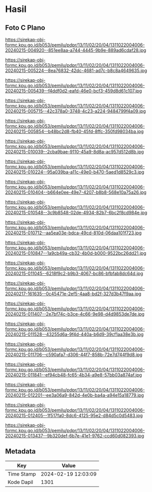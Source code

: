 # Hasil

## Foto C Plano

https://sirekap-obj-formc.kpu.go.id/b053/pemilu/pdpr/13/11/02/20/04/1311022004006-20240215-004920--851ee8aa-a744-4445-9b9e-889ad6cdaf28.jpg

https://sirekap-obj-formc.kpu.go.id/b053/pemilu/pdpr/13/11/02/20/04/1311022004006-20240215-005224--8ea76832-42dc-4681-ad7c-b8c8a4649635.jpg

https://sirekap-obj-formc.kpu.go.id/b053/pemilu/pdpr/13/11/02/20/04/1311022004006-20240215-005439--f4ddf0d2-eafd-46e0-bcf3-459d8d61c107.jpg

https://sirekap-obj-formc.kpu.go.id/b053/pemilu/pdpr/13/11/02/20/04/1311022004006-20240215-005715--42c378a0-3748-4c23-a224-9484799f4a09.jpg

https://sirekap-obj-formc.kpu.go.id/b053/pemilu/pdpr/13/11/02/20/04/1311022004006-20240215-005854--b48bc2d8-fb40-45fd-8ffc-350fd98034ba.jpg

https://sirekap-obj-formc.kpu.go.id/b053/pemilu/pdpr/13/11/02/20/04/1311022004006-20240215-010039--2cba9bae-9110-45a9-8d8a-ac957d512d8b.jpg

https://sirekap-obj-formc.kpu.go.id/b053/pemilu/pdpr/13/11/02/20/04/1311022004006-20240215-010224--95a039ba-a11c-49e0-b470-5aed1d8529c3.jpg

https://sirekap-obj-formc.kpu.go.id/b053/pemilu/pdpr/13/11/02/20/04/1311022004006-20240215-010404--b664e0ee-49e7-4207-b8b8-568e10a75a26.jpg

https://sirekap-obj-formc.kpu.go.id/b053/pemilu/pdpr/13/11/02/20/04/1311022004006-20240215-010548--3c9b8548-02de-4934-82b7-6bc2f8cd984e.jpg

https://sirekap-obj-formc.kpu.go.id/b053/pemilu/pdpr/13/11/02/20/04/1311022004006-20240215-010712--aa5ea03e-bdca-49cd-810d-06daa101f723.jpg

https://sirekap-obj-formc.kpu.go.id/b053/pemilu/pdpr/13/11/02/20/04/1311022004006-20240215-010847--1a9cb49a-cb32-4b0d-b000-9522bc26dd21.jpg

https://sirekap-obj-formc.kpu.go.id/b053/pemilu/pdpr/13/11/02/20/04/1311022004006-20240215-011045--6218f9c2-b9b3-4067-bc86-bfbfab8dc64d.jpg

https://sirekap-obj-formc.kpu.go.id/b053/pemilu/pdpr/13/11/02/20/04/1311022004006-20240217-161635--0c45471e-2ef5-4aa8-bd2f-327d3b47f9aa.jpg

https://sirekap-obj-formc.kpu.go.id/b053/pemilu/pdpr/13/11/02/20/04/1311022004006-20240215-011407--2e7bf74c-b3ce-4c66-9e98-d4d9853de7de.jpg

https://sirekap-obj-formc.kpu.go.id/b053/pemilu/pdpr/13/11/02/20/04/1311022004006-20240215-011528--43255d6a-9f4d-440a-b6d9-39cf1aa38e3b.jpg

https://sirekap-obj-formc.kpu.go.id/b053/pemilu/pdpr/13/11/02/20/04/1311022004006-20240215-011706--c590afa7-d306-44f7-858b-72e7d744f9d8.jpg

https://sirekap-obj-formc.kpu.go.id/b053/pemilu/pdpr/13/11/02/20/04/1311022004006-20240215-011841--ef94cb48-fc65-4b34-a9e8-57bb03a874af.jpg

https://sirekap-obj-formc.kpu.go.id/b053/pemilu/pdpr/13/11/02/20/04/1311022004006-20240215-012201--ee3a06a9-842d-4e0b-ba4a-a94e15a18779.jpg

https://sirekap-obj-formc.kpu.go.id/b053/pemilu/pdpr/13/11/02/20/04/1311022004006-20240215-012405--1f517fa0-8dc6-4125-95e2-d84d5c0d5483.jpg

https://sirekap-obj-formc.kpu.go.id/b053/pemilu/pdpr/13/11/02/20/04/1311022004006-20240215-013437--9b320def-6b7e-41e1-9762-ccd60d082393.jpg


## Metadata

| Key        | Value               |
| ---------- | ------------------- |
| Time Stamp | 2024-02-19 12:03:09 |
| Kode Dapil | 1301                |




